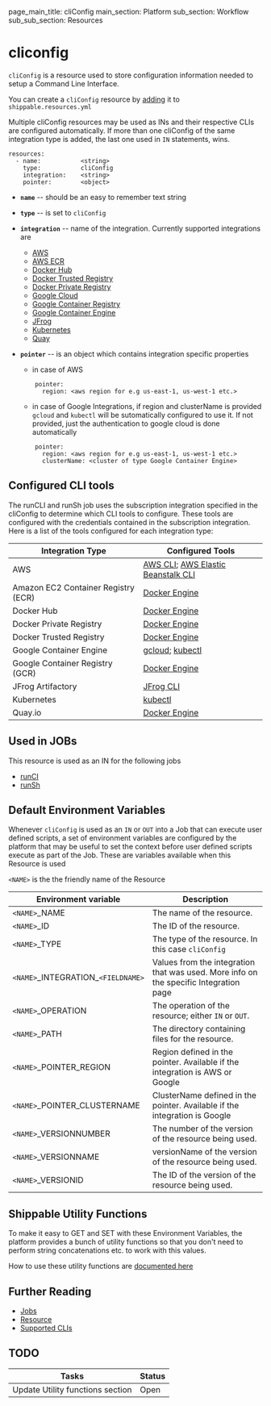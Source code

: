 page_main_title: cliConfig
main_section: Platform
sub_section: Workflow
sub_sub_section: Resources

# cliconfig
`cliConfig` is a resource used to store configuration information needed to setup a Command Line Interface.

You can create a `cliConfig` resource by [adding](/platform/tutorial/workflow/howto-crud-resource#adding) it to `shippable.resources.yml`

Multiple cliConfig resources may be used as INs and their respective CLIs are configured automatically. If more than one cliConfig of the same integration type is added, the last one used in `IN` statements, wins.

```
resources:
  - name: 			<string>
    type: 			cliConfig
    integration: 	<string>
    pointer:		<object>
```

* **`name`** -- should be an easy to remember text string

* **`type`** -- is set to `cliConfig`

* **`integration`** -- name of the integration. Currently supported integrations are
	* [AWS](integration/aws)
	* [AWS ECR](integration/aws-ecr)
	* [Docker Hub](integration/docker-hub)
	* [Docker Trusted Registry](integration/docker-trusted-registry)
	* [Docker Private Registry](integration/docker-private-registry)
	* [Google Cloud](integration/gce)
	* [Google Container Registry](integration/gcr)
	* [Google Container Engine](integration/gke)
	* [JFrog](integration/jfrog-artifactory)
	* [Kubernetes](integration/kubernetes)
	* [Quay](integration/quay)

* **`pointer`** -- is an object which contains integration specific properties
	* in case of AWS

	```
	    pointer:
	      region: <aws region for e.g us-east-1, us-west-1 etc.>
	```

	* in case of Google Integrations, if region and clusterName is provided `gcloud` and `kubectl` will be sutomatically configured to use it. If not provided, just the authentication to google cloud is done automatically

	```
	    pointer:
	      region: <aws region for e.g us-east-1, us-west-1 etc.>
	      clusterName: <cluster of type Google Container Engine>
	```

<a name="cliConfigTools"></a>
## Configured CLI tools

The runCLI and runSh job uses the subscription integration specified in the
cliConfig to determine which CLI tools to configure.
These tools are configured with the credentials contained in the subscription
integration. Here is a list of the tools configured for each integration type:

| Integration Type                    | Configured Tools           |
| ------------------------------------|-------------|
| AWS                                 | [AWS CLI](/platform/runtime/cli/aws); [AWS Elastic Beanstalk CLI](/platform/runtime/cli/awseb) |
| Amazon EC2 Container Registry (ECR) | [Docker Engine](/platform/runtime/cli/docker) |
| Docker Hub                          | [Docker Engine](/platform/runtime/cli/docker) |
| Docker Private Registry             | [Docker Engine](/platform/runtime/cli/docker) |
| Docker Trusted Registry             | [Docker Engine](/platform/runtime/cli/docker) |
| Google Container Engine             | [gcloud](/platform/runtime/cli/gke); [kubectl](/platform/runtime/cli/kubectl) |
| Google Container Registry (GCR)     | [Docker Engine](/platform/runtime/cli/docker) |
| JFrog Artifactory                   | [JFrog CLI](/platform/runtime/cli/jfrog) |
| Kubernetes                          | [kubectl](/platform/runtime/cli/kubectl) |
| Quay.io                             | [Docker Engine](/platform/runtime/cli/docker) |

## Used in JOBs
This resource is used as an IN for the following jobs

* [runCI](workflow/job/runci/)
* [runSh](workflow/job/runsh/)

## Default Environment Variables
Whenever `cliConfig` is used as an `IN` or `OUT` into a Job that can execute user defined scripts, a set of environment variables are configured by the platform that may be useful to set the context before user defined scripts execute as part of the Job. These are variables available when this Resource is used

`<NAME>` is the the friendly name of the Resource

| Environment variable						| Description                         |
| ------------- 								|------------------------------------ |
| `<NAME>`\_NAME 							| The name of the resource. |
| `<NAME>`\_ID 								| The ID of the resource. |
| `<NAME>`\_TYPE 							| The type of the resource. In this case `cliConfig`|
| `<NAME>`\_INTEGRATION\_`<FIELDNAME>`	| Values from the integration that was used. More info on the specific Integration page|
| `<NAME>`\_OPERATION 						| The operation of the resource; either `IN` or `OUT`. |
| `<NAME>`\_PATH 							| The directory containing files for the resource. |
| `<NAME>`\_POINTER\_REGION 				| Region defined in the pointer. Available if the integration is AWS or Google |
| `<NAME>`\_POINTER\_CLUSTERNAME 			| ClusterName defined in the pointer. Available if the integration is Google |
| `<NAME>`\_VERSIONNUMBER 					| The number of the version of the resource being used. |
| `<NAME>`\_VERSIONNAME						| versionName of the version of the resource being used. |
| `<NAME>`\_VERSIONID    					| The ID of the version of the resource being used. |

## Shippable Utility Functions
To make it easy to GET and SET with these Environment Variables, the platform provides a bunch of utility functions so that you don't need to perform string concatenations etc. to work with this values.

How to use these utility functions are [documented here](/platform/tutorial/workflow/howto-use-shipctl)

## Further Reading
* [Jobs](/platform/workflow/job/overview)
* [Resource](/platform/workflow/resource/overview)
* [Supported CLIs](/platform/runtime/overview#cli)

## TODO
| Tasks   |      Status    |
|----------|-------------|
| Update Utility functions section|  Open |

